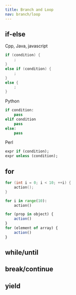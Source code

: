 ```yaml
---
title: Branch and Loop
nav: branch/loop
---
```


## if-else

Cpp, Java, javascript
```cpp
if (condition) {
    ;
}
else if (condition) {
    ;
}
else {
    ;
}
```

Python
```python
if condition:
    pass
elif condition
    pass
else:
    pass
```

Perl
```perl
expr if (condition);
expr unless (condition);
```



## for

```cpp
for (int i = 0; i < 10; ++i) {
    action();
}
```

```python
for i in range(10):
    action()
```

```js
for (prop in object) {
    action()
}
for (element of array) {
    action()
}

```

## while/until

## break/continue

## yield

